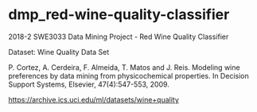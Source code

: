 # dmp_red-wine-quality-classifier
2018-2 SWE3033 Data Mining Project - Red Wine Quality Classifier


Dataset: Wine Quality Data Set


P. Cortez, A. Cerdeira, F. Almeida, T. Matos and J. Reis. Modeling wine preferences by data mining from physicochemical properties. In Decision Support Systems, Elsevier, 47(4):547-553, 2009.


https://archive.ics.uci.edu/ml/datasets/wine+quality


